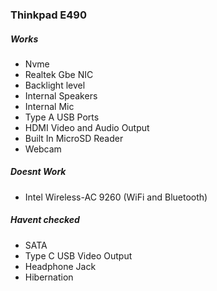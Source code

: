 ### Thinkpad E490

##### Works
-  Nvme
- Realtek Gbe NIC
- Backlight level
- Internal Speakers
- Internal Mic
- Type A USB Ports
- HDMI Video and Audio Output
- Built In MicroSD Reader
- Webcam

##### Doesnt Work
- Intel Wireless-AC 9260 (WiFi and Bluetooth)

##### Havent checked
- SATA
- Type C USB Video Output
- Headphone Jack
- Hibernation